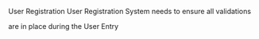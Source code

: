 User Registration
User Registration System needs to ensure all validations

are in place during the User Entry